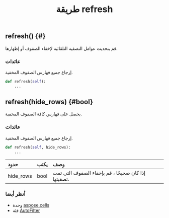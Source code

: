 ﻿---
title: طريقة refresh
second_title: Aspose.Cells for Python via .NET API المراجع
description:
type: docs
weight: 140
url: /ar/python-net/aspose.cells/autofilter/refresh/
is_root: false
---
##  refresh() {#}
قم بتحديث عوامل التصفية التلقائية لإخفاء الصفوف أو إظهارها.


###  عائدات

إرجاع جميع فهارس الصفوف المخفية.


```python
def refresh(self):
    ...
```




##  refresh(hide_rows) {#bool}
يحصل على فهارس كافة الصفوف المخفية.


###  عائدات

إرجاع جميع فهارس الصفوف المخفية.


```python
def refresh(self, hide_rows):
    ...
```


| حدود| يكتب| وصف|
| :- | :- | :- |
| hide_rows | bool | إذا كان صحيحًا ، قم بإخفاء الصفوف التي تمت تصفيتها.|



###  أنظر أيضا
* وحدة [aspose.cells](../../)
* فئة [AutoFilter](/cells/ar/python-net/aspose.cells/autofilter)
